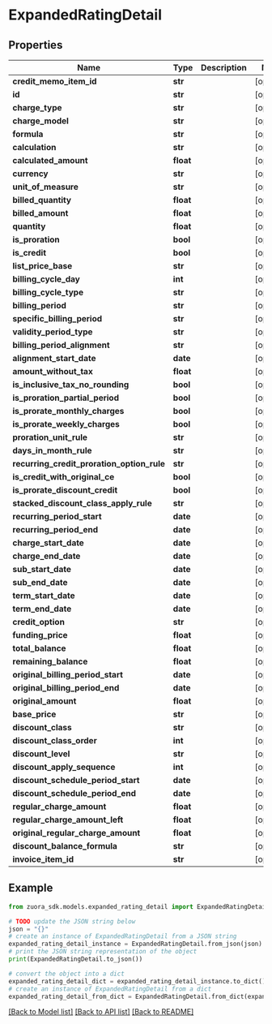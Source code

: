 # ExpandedRatingDetail


## Properties

Name | Type | Description | Notes
------------ | ------------- | ------------- | -------------
**credit_memo_item_id** | **str** |  | [optional] 
**id** | **str** |  | [optional] 
**charge_type** | **str** |  | [optional] 
**charge_model** | **str** |  | [optional] 
**formula** | **str** |  | [optional] 
**calculation** | **str** |  | [optional] 
**calculated_amount** | **float** |  | [optional] 
**currency** | **str** |  | [optional] 
**unit_of_measure** | **str** |  | [optional] 
**billed_quantity** | **float** |  | [optional] 
**billed_amount** | **float** |  | [optional] 
**quantity** | **float** |  | [optional] 
**is_proration** | **bool** |  | [optional] 
**is_credit** | **bool** |  | [optional] 
**list_price_base** | **str** |  | [optional] 
**billing_cycle_day** | **int** |  | [optional] 
**billing_cycle_type** | **str** |  | [optional] 
**billing_period** | **str** |  | [optional] 
**specific_billing_period** | **str** |  | [optional] 
**validity_period_type** | **str** |  | [optional] 
**billing_period_alignment** | **str** |  | [optional] 
**alignment_start_date** | **date** |  | [optional] 
**amount_without_tax** | **float** |  | [optional] 
**is_inclusive_tax_no_rounding** | **bool** |  | [optional] 
**is_proration_partial_period** | **bool** |  | [optional] 
**is_prorate_monthly_charges** | **bool** |  | [optional] 
**is_prorate_weekly_charges** | **bool** |  | [optional] 
**proration_unit_rule** | **str** |  | [optional] 
**days_in_month_rule** | **str** |  | [optional] 
**recurring_credit_proration_option_rule** | **str** |  | [optional] 
**is_credit_with_original_ce** | **bool** |  | [optional] 
**is_prorate_discount_credit** | **bool** |  | [optional] 
**stacked_discount_class_apply_rule** | **str** |  | [optional] 
**recurring_period_start** | **date** |  | [optional] 
**recurring_period_end** | **date** |  | [optional] 
**charge_start_date** | **date** |  | [optional] 
**charge_end_date** | **date** |  | [optional] 
**sub_start_date** | **date** |  | [optional] 
**sub_end_date** | **date** |  | [optional] 
**term_start_date** | **date** |  | [optional] 
**term_end_date** | **date** |  | [optional] 
**credit_option** | **str** |  | [optional] 
**funding_price** | **float** |  | [optional] 
**total_balance** | **float** |  | [optional] 
**remaining_balance** | **float** |  | [optional] 
**original_billing_period_start** | **date** |  | [optional] 
**original_billing_period_end** | **date** |  | [optional] 
**original_amount** | **float** |  | [optional] 
**base_price** | **str** |  | [optional] 
**discount_class** | **str** |  | [optional] 
**discount_class_order** | **int** |  | [optional] 
**discount_level** | **str** |  | [optional] 
**discount_apply_sequence** | **int** |  | [optional] 
**discount_schedule_period_start** | **date** |  | [optional] 
**discount_schedule_period_end** | **date** |  | [optional] 
**regular_charge_amount** | **float** |  | [optional] 
**regular_charge_amount_left** | **float** |  | [optional] 
**original_regular_charge_amount** | **float** |  | [optional] 
**discount_balance_formula** | **str** |  | [optional] 
**invoice_item_id** | **str** |  | [optional] 

## Example

```python
from zuora_sdk.models.expanded_rating_detail import ExpandedRatingDetail

# TODO update the JSON string below
json = "{}"
# create an instance of ExpandedRatingDetail from a JSON string
expanded_rating_detail_instance = ExpandedRatingDetail.from_json(json)
# print the JSON string representation of the object
print(ExpandedRatingDetail.to_json())

# convert the object into a dict
expanded_rating_detail_dict = expanded_rating_detail_instance.to_dict()
# create an instance of ExpandedRatingDetail from a dict
expanded_rating_detail_from_dict = ExpandedRatingDetail.from_dict(expanded_rating_detail_dict)
```
[[Back to Model list]](../README.md#documentation-for-models) [[Back to API list]](../README.md#documentation-for-api-endpoints) [[Back to README]](../README.md)


